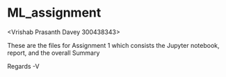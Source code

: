# ML_assignment
<Vrishab Prasanth Davey 300438343>

These are the files for Assignment 1 which consists the Jupyter notebook, report, and the overall Summary

Regards
-V
